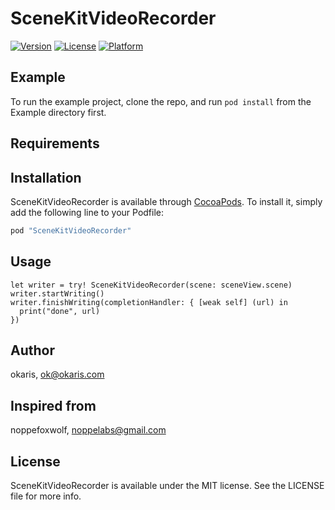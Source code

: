 # SceneKitVideoRecorder

[![Version](https://img.shields.io/cocoapods/v/SceneKitVideoRecorder.svg?style=flat)](http://cocoapods.org/pods/SceneKitVideoRecorder)
[![License](https://img.shields.io/cocoapods/l/SceneKitVideoRecorder.svg?style=flat)](http://cocoapods.org/pods/SceneKitVideoRecorder)
[![Platform](https://img.shields.io/cocoapods/p/SceneKitVideoRecorder.svg?style=flat)](http://cocoapods.org/pods/SceneKitVideoRecorder)

## Example

To run the example project, clone the repo, and run `pod install` from the Example directory first.

## Requirements

## Installation

SceneKitVideoRecorder is available through [CocoaPods](http://cocoapods.org). To install
it, simply add the following line to your Podfile:

```ruby
pod "SceneKitVideoRecorder"
```

## Usage

```
let writer = try! SceneKitVideoRecorder(scene: sceneView.scene)
writer.startWriting()
writer.finishWriting(completionHandler: { [weak self] (url) in
  print("done", url)
})
```

## Author
okaris, ok@okaris.com

## Inspired from
noppefoxwolf, noppelabs@gmail.com

## License

SceneKitVideoRecorder is available under the MIT license. See the LICENSE file for more info.
